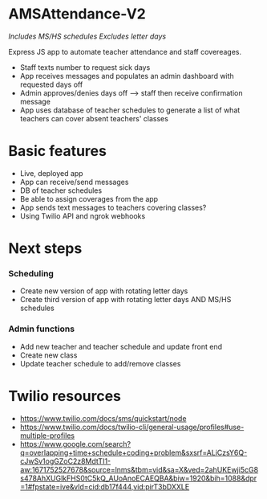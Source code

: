 # AMSAttendance-V2
*Includes MS/HS schedules*
*Excludes letter days*

Express JS app to automate teacher attendance and staff covereages.

- Staff texts number to request sick days
- App receives messages and populates an admin dashboard with requested days off
- Admin approves/denies days off --> staff then receive confirmation message
- App uses database of teacher schedules to generate a list of what teachers can cover absent teachers' classes

# Basic features
- Live, deployed app
- App can receive/send messages
- DB of teacher schedules
- Be able to assign coverages from the app
- App sends text messages to teachers covering classes?
- Using Twilio API and ngrok webhooks

# Next steps
### Scheduling
- Create new version of app with rotating letter days
- Create third version of app with rotating letter days AND MS/HS schedules
### Admin functions
- Add new teacher and teacher schedule and update front end
- Create new class
- Update teacher schedule to add/remove classes 

# Twilio resources
- https://www.twilio.com/docs/sms/quickstart/node
- https://www.twilio.com/docs/twilio-cli/general-usage/profiles#use-multiple-profiles
- https://www.google.com/search?q=overlapping+time+schedule+coding+problem&sxsrf=ALiCzsY6Q-cJwSv1ogGZoC2z8MdtTI1-aw:1671752527678&source=lnms&tbm=vid&sa=X&ved=2ahUKEwji5cG8s478AhXUGlkFHS0tC5kQ_AUoAnoECAEQBA&biw=1920&bih=1088&dpr=1#fpstate=ive&vld=cid:db17f444,vid:pirT3bDXXLE